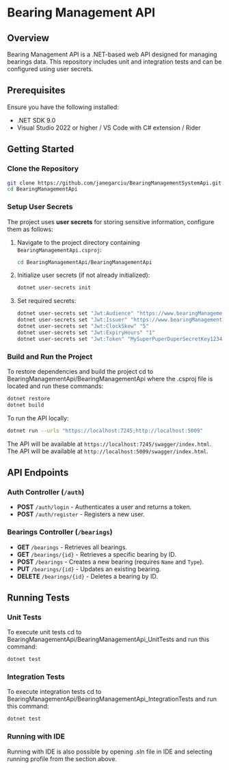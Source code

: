 # Bearing Management API

## Overview

Bearing Management API is a .NET-based web API designed for managing bearings data. This repository includes unit and integration tests and can be configured using user secrets.

## Prerequisites

Ensure you have the following installed:

- .NET SDK 9.0
- Visual Studio 2022 or higher / VS Code with C# extension / Rider

## Getting Started

### Clone the Repository

```sh
git clone https://github.com/janegarciu/BearingManagementSystemApi.git
cd BearingManagementApi
```

### Setup User Secrets

The project uses **user secrets** for storing sensitive information, configure them as follows:

1. Navigate to the project directory containing `BearingManagementApi.csproj`:
   ```sh
   cd BearingManagementApi/BearingManagementApi
   ```
2. Initialize user secrets (if not already initialized):
   ```sh
   dotnet user-secrets init
   ```
3. Set required secrets:
   ```sh
   dotnet user-secrets set "Jwt:Audience" "https://www.bearingManagement.com/"
   dotnet user-secrets set "Jwt:Issuer" "https://www.bearingManagement.com/"
   dotnet user-secrets set "Jwt:ClockSkew" "5"
   dotnet user-secrets set "Jwt:ExpiryHours" "1"
   dotnet user-secrets set "Jwt:Token" "MySuperPuperDuperSecretKey123456789"   ```

### Build and Run the Project

To restore dependencies and build the project cd to BearingManagementApi/BearingManagementApi where the .csproj file is 
located and run these commands:

```sh
dotnet restore
dotnet build
```

To run the API locally:

```sh
dotnet run --urls "https://localhost:7245;http://localhost:5009"
```

The API will be available at `https://localhost:7245/swagger/index.html`.
The API will be available at `http://localhost:5009/swagger/index.html`.

## API Endpoints

### Auth Controller (`/auth`)
- **POST** `/auth/login` - Authenticates a user and returns a token.
- **POST** `/auth/register` - Registers a new user.

### Bearings Controller (`/bearings`)
- **GET** `/bearings` - Retrieves all bearings.
- **GET** `/bearings/{id}` - Retrieves a specific bearing by ID.
- **POST** `/bearings` - Creates a new bearing (requires `Name` and `Type`).
- **PUT** `/bearings/{id}` - Updates an existing bearing.
- **DELETE** `/bearings/{id}` - Deletes a bearing by ID.

## Running Tests

### Unit Tests

To execute unit tests cd to BearingManagementApi/BearingManagementApi_UnitTests and run this command:

```sh
dotnet test 
```

### Integration Tests

To execute integration tests cd to BearingManagementApi/BearingManagementApi_IntegrationTests and run this command:

```sh
dotnet test 
````

### Running with IDE 
Running with IDE is also possible by opening .sln file in IDE and selecting
running profile from the section above.
